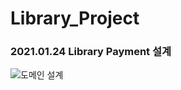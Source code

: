 # Library_Project

### 2021.01.24 Library Payment 설계
![도메인 설계](https://user-images.githubusercontent.com/34412522/105629058-1ec73d80-5e84-11eb-96f9-999b00a2882a.jpg)
